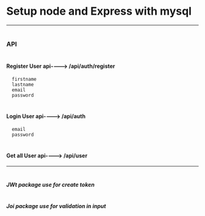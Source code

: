 # Setup node and Express with mysql
__________________________________________________________
# <h3>API</h3>
 # <h4>Register User api----> /api/auth/register</h4>
      firstname
      lastname
      email
      password
   
 # <h4>Login User api----> /api/auth</h4>
      email
      password
 # <h4>Get all User api----> /api/user</h4>
 
 ______________________________________________________
 # <h5> JWt package use for create token </h5>
 # <h5> Joi package  use for validation in input </h5>
 

